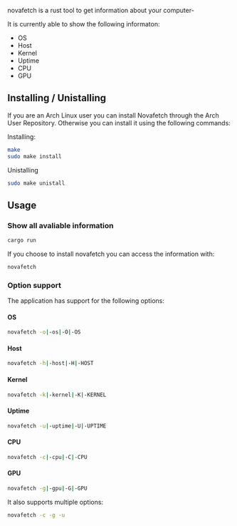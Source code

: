 novafetch is a rust tool to get information about your computer-

It is currently able to show the following informaton:
* OS
* Host
* Kernel
* Uptime
* CPU
* GPU

## Installing / Unistalling
If you are an Arch Linux user you can install Novafetch through the Arch User Repository. Otherwise you can install it using the following commands:

Installing:
```bash
make
sudo make install
```

Unistalling
```bash
sudo make unistall
```

## Usage
### Show all avaliable information
```bash
cargo run
```
If you choose to install novafetch you can access the information with:
```bash
novafetch
```

### Option support
The application has support for the following options:
#### OS
```bash
novafetch -o|-os|-O|-OS
```
#### Host
```bash
novafetch -h|-host|-H|-HOST
```
#### Kernel
```bash
novafetch -k|-kernel|-K|-KERNEL
```
#### Uptime
```bash
novafetch -u|-uptime|-U|-UPTIME
```
#### CPU
```bash
novafetch -c|-cpu|-C|-CPU
```
#### GPU
```bash
novafetch -g|-gpu|-G|-GPU
```

It also supports multiple options:
```bash
novafetch -c -g -u
```
